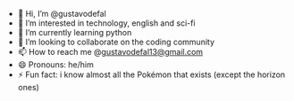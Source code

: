 - 👋 Hi, I’m @gustavodefal
- 👀 I’m interested in technology, english and sci-fi
- 🌱 I’m currently learning python
- 💞️ I’m looking to collaborate on the coding community
- 📫 How to reach me @gustavodefal13@gmail.com
- 😄 Pronouns: he/him
- ⚡ Fun fact: i know almost all the Pokémon that exists (except the horizon ones)

<!---
gustavodefal/gustavodefal is a ✨ special ✨ repository because its `README.md` (this file) appears on your GitHub profile.
You can click the Preview link to take a look at your changes.
--->
